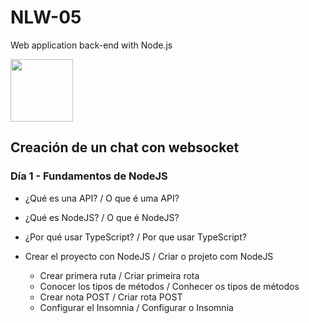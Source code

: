 # NLW-05
Web application back-end with Node.js


<img src="https://user-images.githubusercontent.com/22043269/115386425-bf8d7680-a1af-11eb-91cb-01d7118c6744.jpg" width="100"/>



## Creación de un chat con websocket

### Día 1 - Fundamentos de NodeJS

- ¿Qué es una API? / O que é uma API?

- ¿Qué es NodeJS? / O que é NodeJS?

- ¿Por qué usar TypeScript? / Por que usar TypeScript?

- Crear el proyecto con NodeJS / Criar o projeto com NodeJS

  - Crear primera ruta / Criar primeira rota
  - Conocer los tipos de métodos / Conhecer os tipos de métodos
  - Crear nota POST / Criar rota POST
  - Configurar el Insomnia / Configurar o Insomnia
